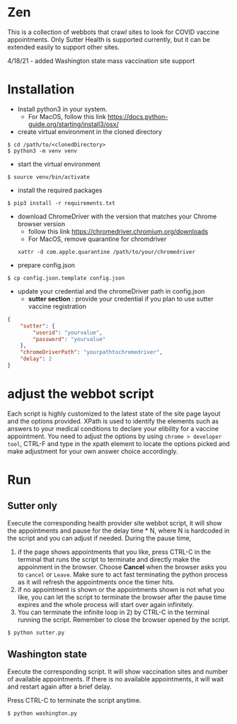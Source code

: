 # Zen
This is a collection of webbots that crawl sites to look for COVID vaccine appointments.
Only Sutter Health is supported currently, but it can be extended easily to support other sites.

4/18/21 - added Washington state mass vaccination site support

# Installation
* Install python3 in your system.  
  * For MacOS, follow this link https://docs.python-guide.org/starting/install3/osx/
* create virtual environment in the cloned directory 
```
$ cd /path/to/<clonedDirectory>
$ python3 -m venv venv
```
* start the virtual environment
```
$ source venv/bin/activate
```
* install the required packages
```
$ pip3 install -r requirements.txt
```
* download ChromeDriver with the version that matches your Chrome browser version
  * follow this link https://chromedriver.chromium.org/downloads
  * For MacOS, remove quarantine for chromdriver
  ```
  xattr -d com.apple.quarantine /path/to/your/chromedriver
  ```
* prepare config.json
```
$ cp config.json.template config.json
```
* update your credential and the chromeDriver path in config.json
  * **sutter section** : provide your credential if you plan to use sutter vaccine registration
```json
{
    "sutter": {
        "userid": "yourvalue",
        "password": "yourvalue"
    },
    "chromeDriverPath": "yourpathtochromedriver",
    "delay": 2
}

```
# adjust the webbot script
Each script is highly customized to the latest state of the site page layout and the options provided.  XPath is used to identify the elements such as answers to your medical conditions to declare your elibility for a vaccine appointment.  You need to adjust the options by using `chrome > developer tool`, CTRL-F and type in the xpath element to locate the options picked and make adjustment for your own answer choice accordingly.  

# Run
## Sutter only
Execute the corresponding health provider site webbot script, it will show the appointments and pause for the delay time * N, where N is hardcoded in the script and you can adjust if needed.   During the pause time, 
1. if the page shows appointments that you like, press CTRL-C in the terminal that runs the script to terminate and directly make the appoinment in the browser.  Choose **Cancel** when the browser asks you to `cancel` or `Leave`.   Make sure to act fast terminating the python process as it will refresh the appointments once the timer hits.
2. if no appointment is shown or the appointments shown is not what you like, you can let the script to terminate the browser after the pause time expires and the whole process will start over again  infinitely.
3. You can terminate the infinite loop in 2) by CTRL-C in the terminal running the script.  Remember to close the browser opened by the script. 
```
$ python sutter.py
```
## Washington state
Execute the corresponding script.  It will show vaccination sites and number of available appointments.  If there is no available appointments, it will wait and restart again after a brief delay.

Press CTRL-C to terminate the script anytime.
```
$ python washington.py
```